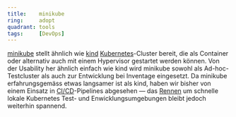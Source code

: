 ```yaml
---
title:    minikube  
ring:     adopt  
quadrant: tools
tags:     [DevOps]
---
```


[minikube][minikube] stellt ähnlich wie [kind][kind] [Kubernetes][kubernetes]-Cluster bereit, die als Container oder
alternativ auch mit einem Hypervisor gestartet werden können. Von der Usability her ähnlich einfach wie kind wird
minikube sowohl als Ad-hoc-Testcluster als auch zur Entwicklung bei Inventage eingesetzt. Da minikube erfahrungsgemäss
etwas langsamer ist als kind, haben wir bisher von einem Einsatz in [CI/CD][cicd]-Pipelines abgesehen — das
[Rennen][benchmark] um schnelle lokale Kubernetes Test- und Enwicklungsumgebungen bleibt jedoch weiterhin spannend.

[minikube]: https://minikube.sigs.k8s.io/docs/start/
[kind]: /tools/kind
[kubernetes]: /platforms/kubernetes
[cicd]: /concepts-and-methods/ci-cd
[benchmark]: https://minikube.sigs.k8s.io/docs/benchmarks/timetok8s/
